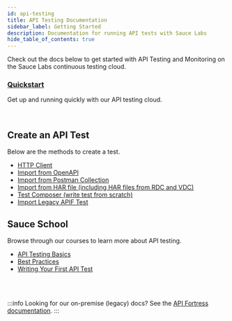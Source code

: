 ```yaml
---
id: api-testing
title: API Testing Documentation
sidebar_label: Getting Started
description: Documentation for running API tests with Sauce Labs
hide_table_of_contents: true
---
```


Check out the docs below to get started with API Testing and Monitoring on the Sauce Labs continuous testing cloud.


<div className="box boxwidebottom card">
  <div className="container">
  <h3><a href="/api-testing/quickstart/">Quickstart</a></h3>
  <p>Get up and running quickly with our API testing cloud.</p>
  </div>
</div><br/>
<div className="box-wrapper" markdown="1">
  <div className="box box1 card">
    <div className="container">
    <h2>Create an API Test</h2>
    <p>Below are the methods to create a test.</p>
    <ul>
        <li><a href="/api-testing/quickstart/#create-test">HTTP Client</a></li>
        <li><a href="/api-testing/build-from-spec">Import from OpenAPI</a></li>
        <li><a href="/api-testing/import-postman-collection/">Import from Postman Collection</a></li>
        <li><a href="/api-testing/import-postman-collection/#importing-a-har-file-rdc-and-vdc">Import from HAR file (including HAR files from RDC and VDC)</a></li>
        <li><a href="/api-testing/composer">Test Composer (write test from scratch)</a></li>
        <li><a href="/api-testing/import-export-tests">Import Legacy APIF Test</a></li>
    </ul>
    </div>
  </div>
  <div className="box box2 card">
    <div className="container">
    <h2>Sauce School</h2>
    <p>Browse through our courses to learn more about API testing.</p>
    <ul>
        <li><a href="https://training.saucelabs.com/codelabs/Module1-APITesting/index.html?index=..%2F..apiTesting#0">API Testing Basics</a></li>
        <li><a href="https://training.saucelabs.com/codelabs/Module2-APITesting/index.html?index=..%2F..apiTesting#0">Best Practices</a></li>
        <li><a href="https://training.saucelabs.com/codelabs/Module3-APITesting/index.html?index=..%2F..apiTesting#0">Writing Your First API Test</a></li>
    </ul>
    </div>
  </div>
</div>

<br/>
<br/>

:::info
Looking for our on-premise (legacy) docs? See the [API Fortress documentation](https://docs.saucelabs.com/api-testing/on-prem/quick-start/).
:::
